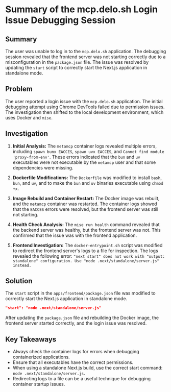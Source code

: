 # Summary of the mcp.delo.sh Login Issue Debugging Session

## Summary

The user was unable to log in to the `mcp.delo.sh` application. The debugging session revealed that the frontend server was not starting correctly due to a misconfiguration in the `package.json` file. The issue was resolved by updating the `start` script to correctly start the Next.js application in standalone mode.

## Problem

The user reported a login issue with the `mcp.delo.sh` application. The initial debugging attempt using Chrome DevTools failed due to permission issues. The investigation then shifted to the local development environment, which uses Docker and `mise`.

## Investigation

1.  **Initial Analysis:** The `metamcp` container logs revealed multiple errors, including `spawn bunx EACCES`, `spawn uvx EACCES`, and `Cannot find module 'proxy-from-env'`. These errors indicated that the `bun` and `uv` executables were not executable by the `metamcp` user and that some dependencies were missing.

2.  **Dockerfile Modifications:** The `Dockerfile` was modified to install `bash`, `bun`, and `uv`, and to make the `bun` and `uv` binaries executable using `chmod +x`.

3.  **Image Rebuild and Container Restart:** The Docker image was rebuilt, and the `metamcp` container was restarted. The container logs showed that the `EACCES` errors were resolved, but the frontend server was still not starting.

4.  **Health Check Analysis:** The `mise run health` command revealed that the backend server was healthy, but the frontend server was not. This confirmed that the issue was with the frontend application.

5.  **Frontend Investigation:** The `docker-entrypoint.sh` script was modified to redirect the frontend server's logs to a file for inspection. The logs revealed the following error: `"next start" does not work with "output: standalone" configuration. Use "node .next/standalone/server.js" instead.`

## Solution

The `start` script in the `apps/frontend/package.json` file was modified to correctly start the Next.js application in standalone mode.

```json
"start": "node .next/standalone/server.js"
```

After updating the `package.json` file and rebuilding the Docker image, the frontend server started correctly, and the login issue was resolved.

## Key Takeaways

-   Always check the container logs for errors when debugging containerized applications.
-   Ensure that all executables have the correct permissions.
-   When using a standalone Next.js build, use the correct start command: `node .next/standalone/server.js`.
-   Redirecting logs to a file can be a useful technique for debugging container startup issues.
